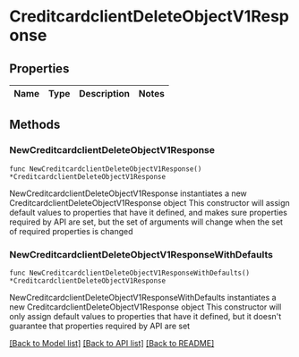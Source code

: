 # CreditcardclientDeleteObjectV1Response

## Properties

Name | Type | Description | Notes
------------ | ------------- | ------------- | -------------

## Methods

### NewCreditcardclientDeleteObjectV1Response

`func NewCreditcardclientDeleteObjectV1Response() *CreditcardclientDeleteObjectV1Response`

NewCreditcardclientDeleteObjectV1Response instantiates a new CreditcardclientDeleteObjectV1Response object
This constructor will assign default values to properties that have it defined,
and makes sure properties required by API are set, but the set of arguments
will change when the set of required properties is changed

### NewCreditcardclientDeleteObjectV1ResponseWithDefaults

`func NewCreditcardclientDeleteObjectV1ResponseWithDefaults() *CreditcardclientDeleteObjectV1Response`

NewCreditcardclientDeleteObjectV1ResponseWithDefaults instantiates a new CreditcardclientDeleteObjectV1Response object
This constructor will only assign default values to properties that have it defined,
but it doesn't guarantee that properties required by API are set


[[Back to Model list]](../README.md#documentation-for-models) [[Back to API list]](../README.md#documentation-for-api-endpoints) [[Back to README]](../README.md)


